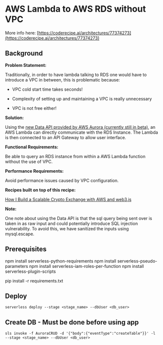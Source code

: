 # AWS Lambda to AWS RDS without VPC
More info here: [https://coderecipe.ai/architectures/77374273](https://coderecipe.ai/architectures/77374273)

## Background

**Problem Statement:**

Traditionally, in order to have lambda talking to RDS one would have to introduce a VPC in between, this is problematic because:

- VPC cold start time takes seconds!

- Complexity of setting up and maintaining a VPC is really unnecessary

- VPC is not free either!

**Solution:**

Using the [new Data API provided by AWS Aurora (currently still in beta)](https://docs.aws.amazon.com/AmazonRDS/latest/AuroraUserGuide/data-api.html), an AWS Lambda can directly communicate with the RDS Instance. The Lambda is then connected to an API Gateway to allow user interface.

**Functional Requirements:**

Be able to query an RDS instance from within a AWS Lambda function without the use of VPC.

**Performance Requirements:**

Avoid performance issues caused by VPC configuration.

**Recipes built on top of this recipe:**

[How I Build a Scalable Crypto Exchange with AWS and web3.js](https://coderecipe.ai/architectures/95580531)

**Note:**

One note about using the Data API is that the sql query being sent over is taken in as raw input and could potentially introduce SQL injection vulnerability. To avoid this, we have sanitized the inputs using mysql.escape.

## Prerequisites
npm install serverless-python-requirements
npm install serverless-pseudo-parameters
npm install serverless-iam-roles-per-function
npm install serverless-plugin-scripts

pip install -r requirements.txt

## Deploy
`serverless deploy --stage <stage_name> --dbUser <db_user>`

## Create DB - Must be done before using app
`sls invoke -f AuroraCRUD -d '{"body":{"eventType":"createTable"}}' -l --stage <stage_name> --dbUser <db_user>`
